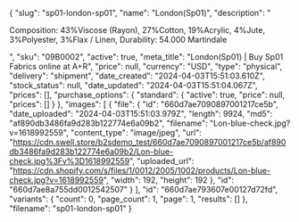 {
  "slug": "sp01-london-sp01",
  "name": "London(Sp01)",
  "description": "<p>Composition: 43%Viscose (Rayon), 27%Cotton, 19%Acrylic, 4%Jute, 3%Polyester, 3%Flax / Linen, Durability: 54.000 Martindale </p>",
  "sku": "09B0002",
  "active": true,
  "meta_title": "London(Sp01) | Buy Sp01 Fabrics online at A+R",
  "price": null,
  "currency": "USD",
  "type": "physical",
  "delivery": "shipment",
  "date_created": "2024-04-03T15:51:03.610Z",
  "stock_status": null,
  "date_updated": "2024-04-03T15:51:04.067Z",
  "prices": [],
  "purchase_options": {
    "standard": {
      "active": true,
      "price": null,
      "prices": []
    }
  },
  "images": [
    {
      "file": {
        "id": "660d7ae7090897001217ce5b",
        "date_uploaded": "2024-04-03T15:51:03.979Z",
        "length": 9924,
        "md5": "af890db3486fa9d283b122774e6a09b2",
        "filename": "Lon-blue-check.jpg?v=1618992559",
        "content_type": "image/jpeg",
        "url": "https://cdn.swell.store/b2sdemo_test/660d7ae7090897001217ce5b/af890db3486fa9d283b122774e6a09b2/Lon-blue-check.jpg%3Fv%3D1618992559",
        "uploaded_url": "https://cdn.shopify.com/s/files/1/0012/2005/1002/products/Lon-blue-check.jpg?v=1618992559",
        "width": 192,
        "height": 192
      },
      "id": "660d7ae8a755dd0012542507"
    }
  ],
  "id": "660d7ae793607e00127d72fd",
  "variants": {
    "count": 0,
    "page_count": 1,
    "page": 1,
    "results": []
  },
  "filename": "sp01-london-sp01"
}